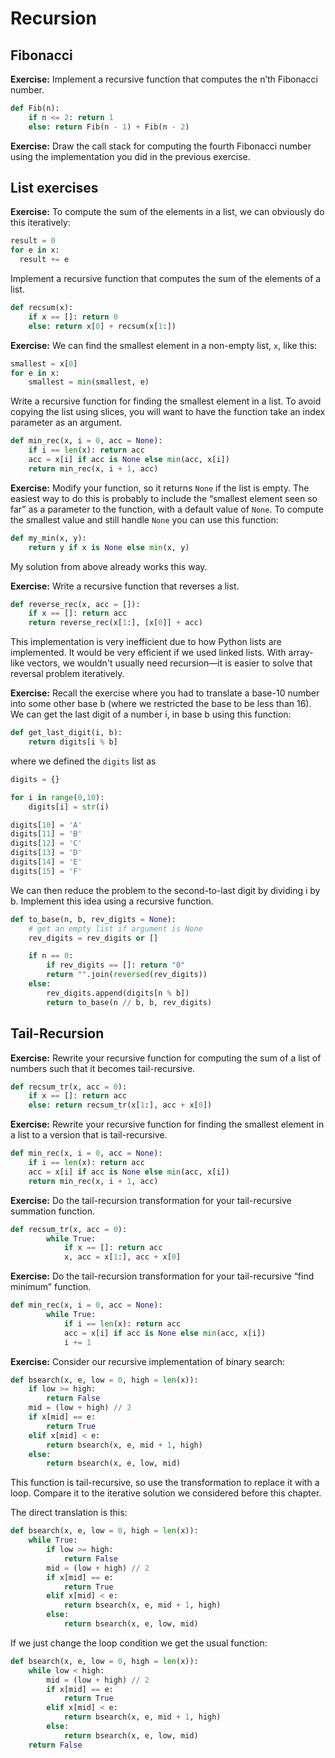 # Recursion

## Fibonacci

**Exercise:** Implement a recursive function that computes the n’th Fibonacci number.

```python
def Fib(n):
    if n <= 2: return 1
    else: return Fib(n - 1) + Fib(n - 2)
```

**Exercise:** Draw the call stack for computing the fourth Fibonacci number using the implementation you did in the previous exercise.

[](fib.png)

## List exercises

**Exercise:** To compute the sum of the elements in a list, we can obviously do this iteratively:

```python
result = 0
for e in x:
  result += e
```

Implement a recursive function that computes the sum of the elements of a list.

```python
def recsum(x):
    if x == []: return 0
    else: return x[0] + recsum(x[1:])
```

**Exercise:** We can find the smallest element in a non-empty list, `x`, like this:

```python
smallest = x[0]
for e in x:
	smallest = min(smallest, e)
```

Write a recursive function for finding the smallest element in a list. To avoid copying the list using slices, you will want to have the function take an index parameter as an argument.

```python
def min_rec(x, i = 0, acc = None):
    if i == len(x): return acc
    acc = x[i] if acc is None else min(acc, x[i])
    return min_rec(x, i + 1, acc)
```

**Exercise:** Modify your function, so it returns `None` if the list is empty. The easiest way to do this is probably to include the “smallest element seen so far” as a parameter to the function, with a default value of `None`. To compute the smallest value and still handle `None` you can use this function:

```python
def my_min(x, y):
	return y if x is None else min(x, y)
```

My solution from above already works this way.

**Exercise:** Write a recursive function that reverses a list.

```python
def reverse_rec(x, acc = []):
    if x == []: return acc
    return reverse_rec(x[1:], [x[0]] + acc)
```

This implementation is very inefficient due to how Python lists are implemented. It would be very efficient if we used linked lists. With array-like vectors, we wouldn't usually need recursion—it is easier to solve that reversal problem iteratively.

**Exercise:** Recall the exercise where you had to translate a base-10 number into some other base b (where we restricted the base to be less than 16). We can get the last digit of a number i, in base b using this function:

```python
def get_last_digit(i, b):
    return digits[i % b]
```

where we defined the `digits` list as

```python
digits = {}

for i in range(0,10):
    digits[i] = str(i)

digits[10] = 'A'
digits[11] = 'B'
digits[12] = 'C'
digits[13] = 'D'
digits[14] = 'E'
digits[15] = 'F'
```

We can then reduce the problem to the second-to-last digit by dividing i by b. Implement this idea using a recursive function.

```python
def to_base(n, b, rev_digits = None):
    # get an empty list if argument is None
    rev_digits = rev_digits or []

    if n == 0:
        if rev_digits == []: return "0"
        return "".join(reversed(rev_digits))
    else:
        rev_digits.append(digits[n % b])
        return to_base(n // b, b, rev_digits)
```

## Tail-Recursion

**Exercise:** Rewrite your recursive function for computing the sum of a list of numbers such that it becomes tail-recursive.

```python
def recsum_tr(x, acc = 0):
    if x == []: return acc
    else: return recsum_tr(x[1:], acc + x[0])
```

**Exercise:** Rewrite your recursive function for finding the smallest element in a list to a version that is tail-recursive.

```python
def min_rec(x, i = 0, acc = None):
    if i == len(x): return acc
    acc = x[i] if acc is None else min(acc, x[i])
    return min_rec(x, i + 1, acc)
```

**Exercise:** Do the tail-recursion transformation for your tail-recursive summation function.

```python
def recsum_tr(x, acc = 0):
		while True:
		    if x == []: return acc
		    x, acc = x[1:], acc + x[0]
```

**Exercise:** Do the tail-recursion transformation for your tail-recursive “find minimum” function.

```python
def min_rec(x, i = 0, acc = None):
		while True:
		    if i == len(x): return acc
		    acc = x[i] if acc is None else min(acc, x[i])
		    i += 1
```

**Exercise:** Consider our recursive implementation of binary search:

```python
def bsearch(x, e, low = 0, high = len(x)):
	if low >= high:
		return False
	mid = (low + high) // 2
	if x[mid] == e:
		return True
	elif x[mid] < e:
		return bsearch(x, e, mid + 1, high)
	else:
		return bsearch(x, e, low, mid)
```

This function is tail-recursive, so use the transformation to replace it with a loop. Compare it to the iterative solution we considered before this chapter.

The direct translation is this:

```python
def bsearch(x, e, low = 0, high = len(x)):
    while True:
	    if low >= high:
		    return False
	    mid = (low + high) // 2
	    if x[mid] == e:
		    return True
	    elif x[mid] < e:
		    return bsearch(x, e, mid + 1, high)
	    else:
		    return bsearch(x, e, low, mid)
```

If we just change the loop condition we get the usual function:

```python
def bsearch(x, e, low = 0, high = len(x)):
    while low < high:
	    mid = (low + high) // 2
	    if x[mid] == e:
		    return True
	    elif x[mid] < e:
		    return bsearch(x, e, mid + 1, high)
	    else:
		    return bsearch(x, e, low, mid)
    return False
```